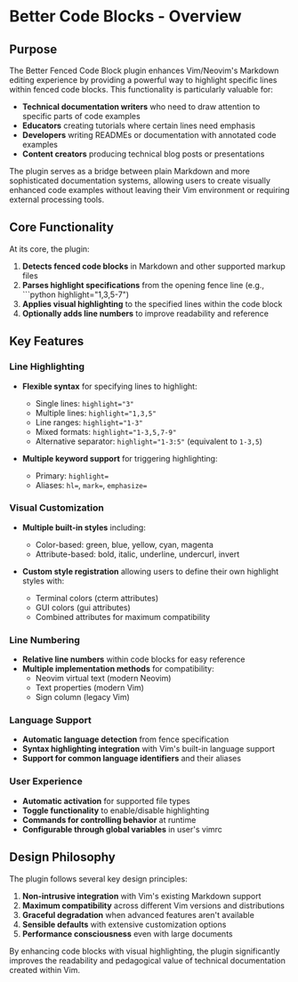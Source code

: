 # Better Code Blocks - Overview

## Purpose

The Better Fenced Code Block plugin enhances Vim/Neovim's Markdown editing experience by providing a powerful way to highlight specific lines within fenced code blocks. This functionality is particularly valuable for:

- **Technical documentation writers** who need to draw attention to specific parts of code examples
- **Educators** creating tutorials where certain lines need emphasis
- **Developers** writing READMEs or documentation with annotated code examples
- **Content creators** producing technical blog posts or presentations

The plugin serves as a bridge between plain Markdown and more sophisticated documentation systems, allowing users to create visually enhanced code examples without leaving their Vim environment or requiring external processing tools.

## Core Functionality

At its core, the plugin:

1. **Detects fenced code blocks** in Markdown and other supported markup files
2. **Parses highlight specifications** from the opening fence line (e.g., ```python highlight="1,3,5-7")
3. **Applies visual highlighting** to the specified lines within the code block
4. **Optionally adds line numbers** to improve readability and reference

## Key Features

### Line Highlighting

- **Flexible syntax** for specifying lines to highlight:
  - Single lines: `highlight="3"`
  - Multiple lines: `highlight="1,3,5"`
  - Line ranges: `highlight="1-3"`
  - Mixed formats: `highlight="1-3,5,7-9"`
  - Alternative separator: `highlight="1-3:5"` (equivalent to `1-3,5`)

- **Multiple keyword support** for triggering highlighting:
  - Primary: `highlight=`
  - Aliases: `hl=`, `mark=`, `emphasize=`

### Visual Customization

- **Multiple built-in styles** including:
  - Color-based: green, blue, yellow, cyan, magenta
  - Attribute-based: bold, italic, underline, undercurl, invert

- **Custom style registration** allowing users to define their own highlight styles with:
  - Terminal colors (cterm attributes)
  - GUI colors (gui attributes)
  - Combined attributes for maximum compatibility

### Line Numbering

- **Relative line numbers** within code blocks for easy reference
- **Multiple implementation methods** for compatibility:
  - Neovim virtual text (modern Neovim)
  - Text properties (modern Vim)
  - Sign column (legacy Vim)

### Language Support

- **Automatic language detection** from fence specification
- **Syntax highlighting integration** with Vim's built-in language support
- **Support for common language identifiers** and their aliases

### User Experience

- **Automatic activation** for supported file types
- **Toggle functionality** to enable/disable highlighting
- **Commands for controlling behavior** at runtime
- **Configurable through global variables** in user's vimrc

## Design Philosophy

The plugin follows several key design principles:

1. **Non-intrusive integration** with Vim's existing Markdown support
2. **Maximum compatibility** across different Vim versions and distributions
3. **Graceful degradation** when advanced features aren't available
4. **Sensible defaults** with extensive customization options
5. **Performance consciousness** even with large documents

By enhancing code blocks with visual highlighting, the plugin significantly improves the readability and pedagogical value of technical documentation created within Vim.